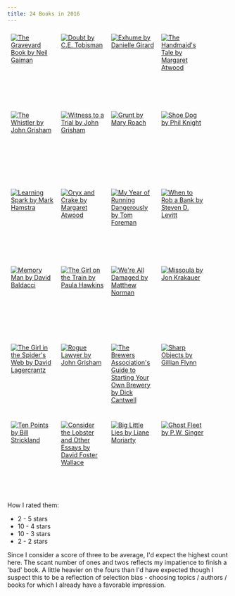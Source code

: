 ```yaml
---
title: 24 Books in 2016
---
```


<style type="text/css" media="screen">
.gr_grid_container a {
  float: left;
  width: 98px;
  height: 160px;
  padding: 8px 8px;
  overflow: hidden;
}
</style>
<p class="gr_grid_container">
    <a href="https://www.goodreads.com/book/show/2213661.The_Graveyard_Book" title="The Graveyard Book by Neil Gaiman"><img alt="The Graveyard Book by Neil Gaiman" border="0" src="https://images.gr-assets.com/books/1303859949m/2213661.jpg" /></a>
    <a href="https://www.goodreads.com/book/show/29391036-doubt" title="Doubt by C.E. Tobisman"><img alt="Doubt by C.E. Tobisman" border="0" src="https://images.gr-assets.com/books/1465467826m/29391036.jpg" /></a>
    <a href="https://www.goodreads.com/book/show/30046024-exhume" title="Exhume by Danielle Girard"><img alt="Exhume by Danielle Girard" border="0" src="https://images.gr-assets.com/books/1466848109m/30046024.jpg" /></a>
    <a href="https://www.goodreads.com/book/show/38447.The_Handmaid_s_Tale" title="The Handmaid&#39;s Tale by Margaret Atwood"><img alt="The Handmaid&#39;s Tale by Margaret Atwood" border="0" src="https://images.gr-assets.com/books/1473094781m/38447.jpg" /></a>
    <a href="https://www.goodreads.com/book/show/29354916-the-whistler" title="The Whistler by John Grisham"><img alt="The Whistler by John Grisham" border="0" src="https://images.gr-assets.com/books/1462900031m/29354916.jpg" /></a>
    <a href="https://www.goodreads.com/book/show/31705936-witness-to-a-trial" title="Witness to a Trial by John Grisham"><img alt="Witness to a Trial by John Grisham" border="0" src="https://images.gr-assets.com/books/1472530809m/31705936.jpg" /></a>
    <a href="https://www.goodreads.com/book/show/26530320-grunt" title="Grunt by Mary Roach"><img alt="Grunt by Mary Roach" border="0" src="https://images.gr-assets.com/books/1463185939m/26530320.jpg" /></a>
    <a href="https://www.goodreads.com/book/show/27220736-shoe-dog" title="Shoe Dog by Phil Knight"><img alt="Shoe Dog by Phil Knight" border="0" src="https://images.gr-assets.com/books/1457284880m/27220736.jpg" /></a>
    <a href="https://www.goodreads.com/book/show/17318146-learning-spark" title="Learning Spark by Mark Hamstra"><img alt="Learning Spark by Mark Hamstra" border="0" src="https://images.gr-assets.com/books/1380034125m/17318146.jpg" /></a>
    <a href="https://www.goodreads.com/book/show/46756.Oryx_and_Crake" title="Oryx and Crake by Margaret Atwood"><img alt="Oryx and Crake by Margaret Atwood" border="0" src="https://images.gr-assets.com/books/1482961692m/46756.jpg" /></a>
    <a href="https://www.goodreads.com/book/show/24612100-my-year-of-running-dangerously" title="My Year of Running Dangerously by Tom Foreman"><img alt="My Year of Running Dangerously by Tom Foreman" border="0" src="https://images.gr-assets.com/books/1439571040m/24612100.jpg" /></a>
    <a href="https://www.goodreads.com/book/show/23019295-when-to-rob-a-bank" title="When to Rob a Bank by Steven D. Levitt"><img alt="When to Rob a Bank by Steven D. Levitt" border="0" src="https://images.gr-assets.com/books/1428535442m/23019295.jpg" /></a>
    <a href="https://www.goodreads.com/book/show/23153156-memory-man" title="Memory Man by David Baldacci"><img alt="Memory Man by David Baldacci" border="0" src="https://images.gr-assets.com/books/1421881750m/23153156.jpg" /></a>
    <a href="https://www.goodreads.com/book/show/22557272-the-girl-on-the-train" title="The Girl on the Train by Paula Hawkins"><img alt="The Girl on the Train by Paula Hawkins" border="0" src="https://images.gr-assets.com/books/1469460259m/22557272.jpg" /></a>
    <a href="https://www.goodreads.com/book/show/28959148-we-re-all-damaged" title="We&#39;re All Damaged by Matthew Norman"><img alt="We&#39;re All Damaged by Matthew Norman" border="0" src="https://images.gr-assets.com/books/1457221465m/28959148.jpg" /></a>
    <a href="https://www.goodreads.com/book/show/24911006-missoula" title="Missoula by Jon Krakauer"><img alt="Missoula by Jon Krakauer" border="0" src="https://images.gr-assets.com/books/1423787030m/24911006.jpg" /></a>
    <a href="https://www.goodreads.com/book/show/25074850-the-girl-in-the-spider-s-web" title="The Girl in the Spider&#39;s Web by David Lagercrantz"><img alt="The Girl in the Spider&#39;s Web by David Lagercrantz" border="0" src="https://images.gr-assets.com/books/1427843648m/25074850.jpg" /></a>
    <a href="https://www.goodreads.com/book/show/25387351-rogue-lawyer" title="Rogue Lawyer by John Grisham"><img alt="Rogue Lawyer by John Grisham" border="0" src="https://images.gr-assets.com/books/1434559021m/25387351.jpg" /></a>
    <a href="https://www.goodreads.com/book/show/17249230-the-brewers-association-s-guide-to-starting-your-own-brewery" title="The Brewers Association&#39;s Guide to Starting Your Own Brewery by Dick Cantwell"><img alt="The Brewers Association&#39;s Guide to Starting Your Own Brewery by Dick Cantwell" border="0" src="https://images.gr-assets.com/books/1369153481m/17249230.jpg" /></a>
    <a href="https://www.goodreads.com/book/show/18045891-sharp-objects" title="Sharp Objects by Gillian Flynn"><img alt="Sharp Objects by Gillian Flynn" border="0" src="https://images.gr-assets.com/books/1475695315m/18045891.jpg" /></a>
    <a href="https://www.goodreads.com/book/show/1519398.Ten_Points" title="Ten Points by Bill Strickland"><img alt="Ten Points by Bill Strickland" border="0" src="https://images.gr-assets.com/books/1347752208m/1519398.jpg"></a>
    <a href="https://www.goodreads.com/book/show/6751.Consider_the_Lobster_and_Other_Essays" title="Consider the Lobster and Other Essays by David Foster Wallace"><img alt="Consider the Lobster and Other Essays by David Foster Wallace" border="0" src="https://images.gr-assets.com/books/1388854217m/6751.jpg"></a>
    <a href="https://www.goodreads.com/book/show/19486412-big-little-lies" title="Big Little Lies by Liane Moriarty"><img alt="Big Little Lies by Liane Moriarty" border="0" src="https://images.gr-assets.com/books/1399582436m/19486412.jpg"></a>
    <a href="https://www.goodreads.com/book/show/22749719-ghost-fleet" title="Ghost Fleet by P.W. Singer"><img alt="Ghost Fleet by P.W. Singer" border="0" src="https://images.gr-assets.com/books/1417602303m/22749719.jpg"></a>
    <br style="clear: both" />
</p>

How I rated them:

  *  2 - 5 stars
  *  10 - 4 stars
  *  10 - 3 stars
  *  2 - 2 stars

Since I consider a score of three to be average, I'd expect the highest count here.  The scant number of ones and twos reflects my impatience to finish a 'bad' book.  A little heavier on the fours than I'd have expected though I suspect this to be a reflection of selection bias - choosing topics / authors / books for which I already have a favorable impression.
  
